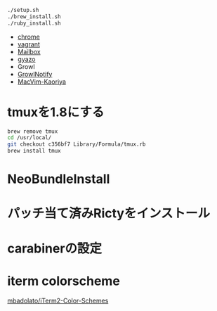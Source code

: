 ```sh
./setup.sh
./brew_install.sh
./ruby_install.sh
```
- [chrome](https://www.google.co.jp/chrome/browser/desktop/index.html)
- [vagrant](https://www.vagrantup.com/downloads.html)
- [Mailbox](http://www.mailboxapp.com/download/mac/)
- [gyazo](https://gyazo.com/ja)
- Growl
- [GrowlNotify](http://growl.cachefly.net/GrowlNotify-2.1.zip)
- [MacVim-Kaoriya](https://github.com/splhack/macvim/releases)

# tmuxを1.8にする

```sh
brew remove tmux
cd /usr/local/
git checkout c356bf7 Library/Formula/tmux.rb
brew install tmux
```

# NeoBundleInstall

# パッチ当て済みRictyをインストール

# carabinerの設定

# iterm colorscheme

[mbadolato/iTerm2-Color-Schemes](https://github.com/mbadolato/iTerm2-Color-Schemes)
